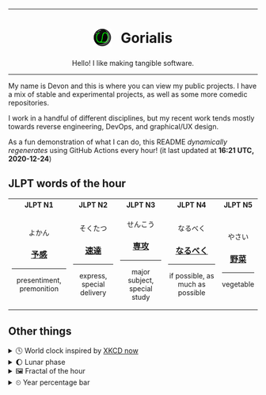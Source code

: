 ***

<h1 align="center">
<sub>
    <img src="readme/resources/avatar.png" height="36">
</sub>
&nbsp;
Gorialis
</h1>
<p align="center">
Hello! I like making tangible software.
</p>

***

My name is Devon and this is where you can view my public projects. I have a mix of stable and experimental projects, as well as some more comedic repositories.

I work in a handful of different disciplines, but my recent work tends mostly towards reverse engineering, DevOps, and graphical/UX design.

As a fun demonstration of what I can do, this README *dynamically regenerates* using GitHub Actions every hour! (it last updated at **16:21 UTC, 2020-12-24**)

<h2>JLPT words of the hour</h2>
<table>
    <tr>
        <th>JLPT N1</th>
        <th>JLPT N2</th>
        <th>JLPT N3</th>
        <th>JLPT N4</th>
        <th>JLPT N5</th>
    </tr>
    <tr>
        <td>
            <p align="center">よかん</p>
            <h3 align="center"><b><a href="https://jisho.org/search/%E4%BA%88%E6%84%9F">予感</a></b></h3>
            <hr>
            <p align="center">presentiment,<wbr> premonition</p>
        </td>
        <td>
            <p align="center">そくたつ</p>
            <h3 align="center"><b><a href="https://jisho.org/search/%E9%80%9F%E9%81%94">速達</a></b></h3>
            <hr>
            <p align="center">express,<wbr> special delivery</p>
        </td>
        <td>
            <p align="center">せんこう</p>
            <h3 align="center"><b><a href="https://jisho.org/search/%E5%B0%82%E6%94%BB">専攻</a></b></h3>
            <hr>
            <p align="center">major subject,<wbr> special study</p>
        </td>
        <td>
            <p align="center">なるべく</p>
            <h3 align="center"><b><a href="https://jisho.org/search/%E3%81%AA%E3%82%8B%E3%81%B9%E3%81%8F">なるべく</a></b></h3>
            <hr>
            <p align="center">if possible,<wbr> as much as possible</p>
        </td>
        <td>
            <p align="center">やさい</p>
            <h3 align="center"><b><a href="https://jisho.org/search/%E9%87%8E%E8%8F%9C">野菜</a></b></h3>
            <hr>
            <p align="center">vegetable</p>
        </td>
    </tr>
</table>

<h2>Other things</h2>
<details>
<summary>🕓  World clock inspired by <a href="https://xkcd.com/now">XKCD now</a></summary>

> <img src="generated/now.png" width="512">

</details>
<details>
<summary>🌔 Lunar phase</summary>

The moon is approximately 35.91% through its phase (Waxing Gibbous).

</details>
<details>
<summary>&#x1f5bc; Fractal of the hour</summary>

> <img src="generated/fractal.png" width="512">

</details>
<details>
<summary>&#x23f2; Year percentage bar</summary>
<pre><code>2020 [███████████████████▁] 98.00%</code></pre>
</details>
